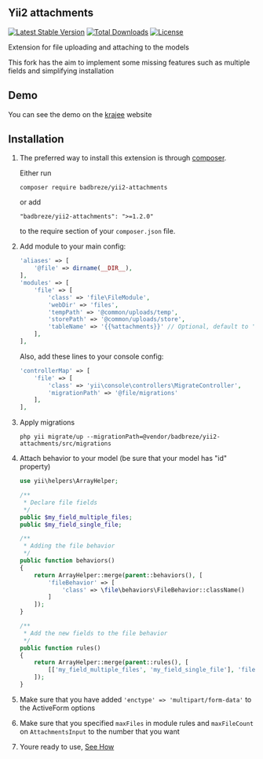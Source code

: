 Yii2 attachments
----------------

[![Latest Stable Version](https://poser.pugx.org/badbreze/yii2-attachments/v/stable)](https://packagist.org/packages/badbreze/yii2-attachments)
[![Total Downloads](https://poser.pugx.org/badbreze/yii2-attachments/downloads)](https://packagist.org/packages/badbreze/yii2-attachments)
[![License](https://poser.pugx.org/badbreze/yii2-attachments/license)](https://packagist.org/packages/badbreze/yii2-attachments)

Extension for file uploading and attaching to the models

This fork has the aim to implement some missing features such as multiple fields and simplifying installation

Demo
----
You can see the demo on the [krajee](http://plugins.krajee.com/file-input/demo) website

Installation
------------

1. The preferred way to install this extension is through [composer](http://getcomposer.org/download/).

	Either run
	
	```
	composer require badbreze/yii2-attachments
    ```
    
    or add
    
    ```
    "badbreze/yii2-attachments": ">=1.2.0"
    ```
	
	to the require section of your `composer.json` file.

2.  Add module to your main config:
	
	```php
	'aliases' => [
		'@file' => dirname(__DIR__),
	],
	'modules' => [
		'file' => [
			'class' => 'file\FileModule',
			'webDir' => 'files',
			'tempPath' => '@common/uploads/temp',
			'storePath' => '@common/uploads/store',
			'tableName' => '{{%attachments}}' // Optional, default to 'attach_file'
		],
	],
	```
	
	Also, add these lines to your console config:
	
	```php
	'controllerMap' => [
		'file' => [
			'class' => 'yii\console\controllers\MigrateController',
			'migrationPath' => '@file/migrations'
		],
	],
    ```

3. Apply migrations

	```
	php yii migrate/up --migrationPath=@vendor/badbreze/yii2-attachments/src/migrations
	```

4. Attach behavior to your model (be sure that your model has "id" property)
	
	```php
	use yii\helpers\ArrayHelper;
	
	/**
	 * Declare file fields
	 */
	public $my_field_multiple_files;
	public $my_field_single_file;

	/**
	 * Adding the file behavior
	 */
	public function behaviors()
	{
		return ArrayHelper::merge(parent::behaviors(), [
			'fileBehavior' => [
				'class' => \file\behaviors\FileBehavior::className()
			]
		]);
	}
	
	/**
	 * Add the new fields to the file behavior
	 */
	public function rules()
    {
        return ArrayHelper::merge(parent::rules(), [
			[['my_field_multiple_files', 'my_field_single_file'], 'file'],
        ]);
    }
	```
	
5. Make sure that you have added `'enctype' => 'multipart/form-data'` to the ActiveForm options
	
6. Make sure that you specified `maxFiles` in module rules and `maxFileCount` on `AttachmentsInput` to the number that you want

7. Youre ready to use, [See How](https://badbreze.github.io/yii2-attachments/docs/)
